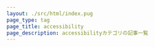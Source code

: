 ```yaml
---
layout: ./src/html/index.pug
page_type: tag
page_title: accessibility
page_description: accessibilityカテゴリの記事一覧
---
```

